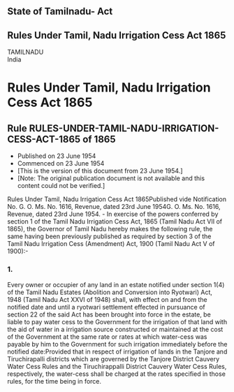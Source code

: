 ## State of Tamilnadu- Act

## Rules Under Tamil, Nadu Irrigation Cess Act 1865

TAMILNADU  
India

# Rules Under Tamil, Nadu Irrigation Cess Act 1865

## Rule RULES-UNDER-TAMIL-NADU-IRRIGATION-CESS-ACT-1865 of 1865

  * Published on 23 June 1954 
  * Commenced on 23 June 1954 
  * [This is the version of this document from 23 June 1954.] 
  * [Note: The original publication document is not available and this content could not be verified.] 

Rules Under Tamil, Nadu Irrigation Cess Act 1865Published vide Notification
No. G. O. Ms. No. 1616, Revenue, dated 23rd June 1954G. O. Ms. No. 1616,
Revenue, dated 23rd June 1954. - In exercise of the powers conferred by
section 1 of the Tamil Nadu Irrigation Cess Act, 1865 (Tamil Nadu Act VII of
1865), the Governor of Tamil Nadu hereby makes the following rule, the same
having been previously published as required by section 3 of the Tamil Nadu
Irrigation Cess (Amendment) Act, 1900 (Tamil Nadu Act V of 1900):-

### 1.

Every owner or occupier of any land in an estate notified under section 1(4)
of the Tamil Nadu Estates (Abolition and Conversion into Ryotwari) Act, 1948
(Tamil Nadu Act XXVI of 1948) shall, with effect on and from the notified date
and until a ryotwari settlement effected in pursuance of section 22 of the
said Act has been brought into force in the estate, be liable to pay water
cess to the Government for the irrigation of that land with the aid of water
in a irrigation source constructed or maintained at the cost of the Government
at the same rate or rates at which water-cess was payable by him to the
Government for such irrigation immediately before the notified date:Provided
that in respect of irrigation of lands in the Tanjore and Tiruchirapalli
districts which are governed by the Tanjore District Cauvery Water Cess Rules
and the Tiruchirappalli District Cauvery Water Cess Rules, respectively, the
water-cess shall be charged at the rates specified in those rules, for the
time being in force.

